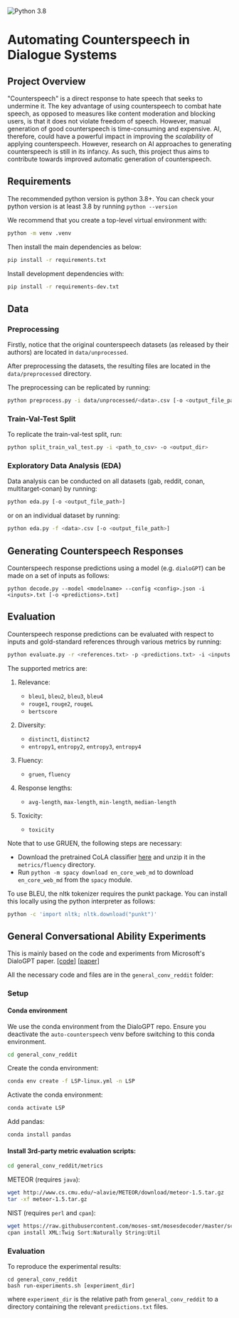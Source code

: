 ![Python 3.8](https://img.shields.io/badge/python-3.8-green.svg)
# Automating Counterspeech in Dialogue Systems

## Project Overview

"Counterspeech" is a direct response to hate speech that seeks to undermine it. The key advantage of using counterspeech to combat hate speech, as opposed to measures like content moderation and blocking users, is that it does not violate freedom of speech. However, manual generation of good counterspeech is time-consuming and expensive. AI, therefore, could have a powerful impact in improving the *scalability* of applying counterspeech. However, research on AI approaches to generating counterspeech is still in its infancy. As such, this project thus aims to contribute towards improved automatic generation of counterspeech.

## Requirements

The recommended python version is python 3.8+. You can check your python version is at least 3.8 by running `python --version`

We recommend that you create a top-level virtual environment with:

```bash
python -m venv .venv
```

Then install the main dependencies as below:

```bash
pip install -r requirements.txt
```

Install development dependencies with:

```bash
pip install -r requirements-dev.txt
```

## Data

### Preprocessing

Firstly, notice that the original counterspeech datasets (as released by their authors) are located in `data/unprocessed`.

After preprocessing the datasets, the resulting files are located in the `data/preprocessed` directory.

The preprocessing can be replicated by running:

```bash
python preprocess.py -i data/unprocessed/<data>.csv [-o <output_file_path>]
```

### Train-Val-Test Split

To replicate the train-val-test split, run:

```bash
python split_train_val_test.py -i <path_to_csv> -o <output_dir>
```

### Exploratory Data Analysis (EDA)

Data analysis can be conducted on all datasets (gab, reddit, conan, multitarget-conan) by running:

```bash
python eda.py [-o <output_file_path>]
```

or on an individual dataset by running:

```bash
python eda.py -f <data>.csv [-o <output_file_path>]
```

## Generating Counterspeech Responses

Counterspeech response predictions using a model (e.g. `dialoGPT`) can be made on a set of inputs as follows:

```
python decode.py --model <modelname> --config <config>.json -i <inputs>.txt [-o <predictions>.txt]
```

## Evaluation

Counterspeech response predictions can be evaluated with respect to inputs and gold-standard references through various metrics by running:

```bash
python evaluate.py -r <references.txt> -p <predictions.txt> -i <inputs.txt> [-m <metrics>] [-v --verbose]
```

The supported metrics are:

1. Relevance:

    * `bleu1`, `bleu2`, `bleu3`, `bleu4`
    * `rouge1`, `rouge2`, `rougeL`
    * `bertscore`

2. Diversity:

    * `distinct1`, `distinct2`
    * `entropy1`, `entropy2`, `entropy3`, `entropy4`

3. Fluency:

    * `gruen`, `fluency`

4. Response lengths:

    * `avg-length`, `max-length`, `min-length`, `median-length`

5. Toxicity:

    * `toxicity`

Note that to use GRUEN, the following steps are necessary:

* Download the pretrained CoLA classifier [here](https://drive.google.com/file/d/1Hw5na_Iy4-kGEoX60bD8vXYeJDQrzyj6/view?usp=sharing) and unzip it in the `metrics/fluency` directory.
* Run `python -m spacy download en_core_web_md` to download `en_core_web_md` from the `spacy` module.

To use BLEU, the nltk tokenizer requires the punkt package. You can install this locally using the python interpreter as follows:

```bash
python -c 'import nltk; nltk.download("punkt")'
```

## General Conversational Ability Experiments

This is mainly based on the code and experiments from Microsoft's DialoGPT paper. [[code]](https://github.com/microsoft/DialoGPT) [[paper]](https://arxiv.org/abs/1911.00536)

All the necessary code and files are in the `general_conv_reddit` folder:

### Setup

#### Conda environment

We use the conda environment from the DialoGPT repo. Ensure you deactivate the `auto-counterspeech` venv before switching to this conda environment.

```bash
cd general_conv_reddit
```

Create the conda environment:

```bash
conda env create -f LSP-linux.yml -n LSP
```

Activate the conda environment:
```bash
conda activate LSP
```

Add pandas:
```bash
conda install pandas
```

#### Install 3rd-party metric evaluation scripts:

```bash
cd general_conv_reddit/metrics
```

METEOR (requires `java`):
```bash
wget http://www.cs.cmu.edu/~alavie/METEOR/download/meteor-1.5.tar.gz
tar -xf meteor-1.5.tar.gz
```

NIST (requires `perl` and `cpan`):
```bash
wget https://raw.githubusercontent.com/moses-smt/mosesdecoder/master/scripts/generic/mteval-v14.pl
cpan install XML:Twig Sort:Naturally String:Util
```

### Evaluation

To reproduce the experimental results:

```
cd general_conv_reddit
bash run-experiments.sh [experiment_dir]
```

where `experiment_dir` is the relative path from `general_conv_reddit` to a directory containing the relevant `predictions.txt` files.
